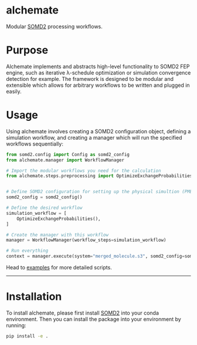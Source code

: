 # alchemate
Modular [SOMD2](https://github.com/OpenBioSim/somd2) processing workflows.

# Purpose
Alchemate implements and abstracts high-level functionality to SOMD2 FEP engine, such as iterative λ-schedule optimization or simulation convergence detection for example. The framework is designed to be modular and extensible which allows for arbitrary workflows to be written and plugged in easily.

# Usage
Using alchemate involves creating a SOMD2 configuration object, defining a simulation workflow, and creating a manager which will run the specified workflows sequentially:

```python
from somd2.config import Config as somd2_config
from alchemate.manager import WorkflowManager

# Import the modular workflows you need for the calculation
from alchemate.steps.preprocessing import OptimizeExchangeProbabilities


# Define SOMD2 configuration for setting up the physical simultion (PME, cutoff, timestep, etc.)
somd2_config = somd2_config()

# Define the desired workflow
simulation_workflow = [
    OptimizeExchangeProbabilities(),
]

# Create the manager with this workflow
manager = WorkflowManager(workflow_steps=simulation_workflow)

# Run everything
context = manager.execute(system="merged_molecule.s3", somd2_config=somd2_config)
```

Head to [examples](examples/) for more detailed scripts.
___
# Installation

To install alchemate, please first install [SOMD2](https://github.com/OpenBioSim/somd2) into your conda environment. Then you can install the package into your environment by running:
```bash
pip install -e .
```

